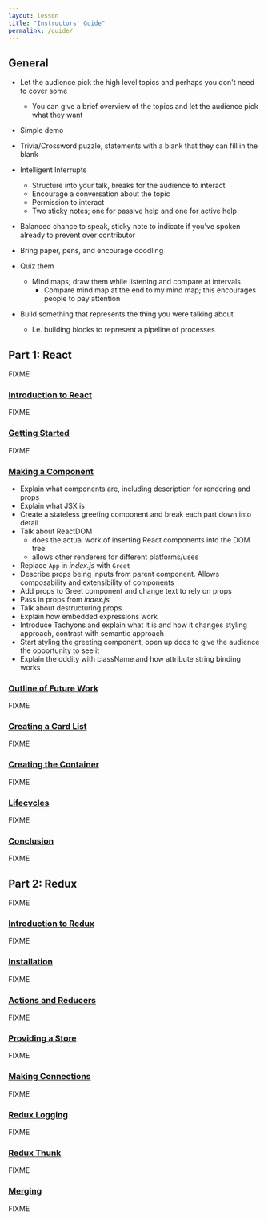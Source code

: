 ```yaml
---
layout: lesson
title: "Instructors' Guide"
permalink: /guide/
---
```


## General

-   Let the audience pick the high level topics and perhaps you don't need to cover some
    -   You can give a brief overview of the topics and let the audience pick what they want

-   Simple demo

-   Trivia/Crossword puzzle, statements with a blank that they can fill in the blank

-   Intelligent Interrupts
    -   Structure into your talk, breaks for the audience to interact
    -   Encourage a conversation about the topic
    -   Permission to interact
    -   Two sticky notes; one for passive help and one for active help

-   Balanced chance to speak, sticky note to indicate if you've spoken already to prevent over contributor

-   Bring paper, pens, and encourage doodling

-   Quiz them
    -   Mind maps; draw them while listening and compare at intervals
        -   Compare mind map at the end to my mind map; this encourages people to pay attention

-   Build something that represents the thing you were talking about
    -   I.e. building blocks to represent a pipeline of processes

## Part 1: React

FIXME

### [Introduction to React](/a0-react-intro/)

FIXME

### [Getting Started](/a1-start/)

FIXME

### [Making a Component](/a2-component/)

- Explain what components are, including description for rendering and props
- Explain what JSX is
- Create a stateless greeting component and break each part down into detail
- Talk about ReactDOM
    - does the actual work of inserting React components into the DOM tree
    - allows other renderers for different platforms/uses
- Replace `App` in _index.js_ with `Greet`
- Describe props being inputs from parent component. Allows composability and extensibility of components
- Add props to Greet component and change text to rely on props
- Pass in props from _index.js_
- Talk about destructuring props
- Explain how embedded expressions work
- Introduce Tachyons and explain what it is and how it changes styling approach, contrast with semantic approach
- Start styling the greeting component, open up docs to give the audience the opportunity to see it
- Explain the oddity with className and how attribute string binding works

### [Outline of Future Work](/a3-outline/)

FIXME

### [Creating a Card List](/a4-cardlist/)

FIXME

### [Creating the Container](/a5-container/)

FIXME

### [Lifecycles](/a6-lifecycles/)

FIXME

### [Conclusion](/a7-conclusion/)

FIXME

## Part 2: Redux

FIXME

### [Introduction to Redux](/b0-redux-intro/)

FIXME

### [Installation](/b1-install/)

FIXME

### [Actions and Reducers](/b2-action-reducer/)

FIXME

### [Providing a Store](/b3-store/)

FIXME

### [Making Connections](/b4-connect/)

FIXME

### [Redux Logging](/b5-logging/)

FIXME

### [Redux Thunk](/b6-thunk/)

FIXME

### [Merging](/b7-merge/)

FIXME
